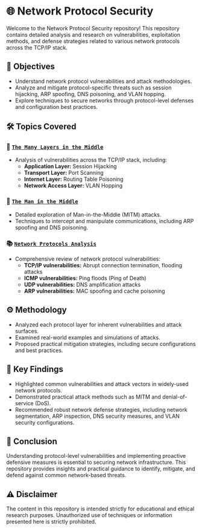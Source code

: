 # 🌐 Network Protocol Security

Welcome to the Network Protocol Security repository! This repository contains detailed analysis and research on vulnerabilities, exploitation methods, and defense strategies related to various network protocols across the TCP/IP stack.

## 🎯 Objectives
- Understand network protocol vulnerabilities and attack methodologies.
- Analyze and mitigate protocol-specific threats such as session hijacking, ARP spoofing, DNS poisoning, and VLAN hopping.
- Explore techniques to secure networks through protocol-level defenses and configuration best practices.

## 🛠️ Topics Covered

### 🔎 [`The Many Layers in the Middle`](https://github.com/DDMetoyer/Network-Protocol-Security/blob/main/The%20Many%20Layers%20in%20the%20Middle.pdf)
- Analysis of vulnerabilities across the TCP/IP stack, including:
  - **Application Layer:** Session Hijacking
  - **Transport Layer:** Port Scanning
  - **Internet Layer:** Routing Table Poisoning
  - **Network Access Layer:** VLAN Hopping

### 📌 [`The Man in the Middle`](https://github.com/DDMetoyer/Network-Protocol-Security/blob/main/The%20Man%20in%20the%20Middle.pdf)
- Detailed exploration of Man-in-the-Middle (MITM) attacks.
- Techniques to intercept and manipulate communications, including ARP spoofing and DNS poisoning.

### 📚 [`Network Protocols Analysis`](https://github.com/DDMetoyer/Network-Protocol-Security/blob/main/Netowork%20Protocols.pdf)
- Comprehensive review of network protocol vulnerabilities:
  - **TCP/IP vulnerabilities:** Abrupt connection termination, flooding attacks
  - **ICMP vulnerabilities:** Ping floods (Ping of Death)
  - **UDP vulnerabilities:** DNS amplification attacks
  - **ARP vulnerabilities:** MAC spoofing and cache poisoning

## ⚙️ Methodology
- Analyzed each protocol layer for inherent vulnerabilities and attack surfaces.
- Examined real-world examples and simulations of attacks.
- Proposed practical mitigation strategies, including secure configurations and best practices.

## 🚩 Key Findings
- Highlighted common vulnerabilities and attack vectors in widely-used network protocols.
- Demonstrated practical attack methods such as MITM and denial-of-service (DoS).
- Recommended robust network defense strategies, including network segmentation, ARP inspection, DNS security measures, and VLAN security configurations.

## 📌 Conclusion
Understanding protocol-level vulnerabilities and implementing proactive defensive measures is essential to securing network infrastructure. This repository provides insights and practical guidance to identify, mitigate, and defend against common network-based threats.

## ⚠️ Disclaimer
The content in this repository is intended strictly for educational and ethical research purposes. Unauthorized use of techniques or information presented here is strictly prohibited.
